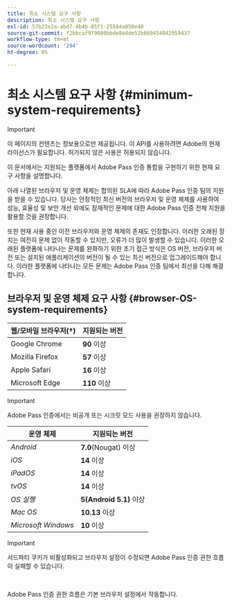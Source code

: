 ```yaml
---
title: 최소 시스템 요구 사항
description: 최소 시스템 요구 사항
exl-id: 57b21e2a-abd7-4b4b-85f1-25584a850e40
source-git-commit: f2bbcaf979080bbde8e4de52b069454042959437
workflow-type: tm+mt
source-wordcount: '294'
ht-degree: 0%

---
```


# 최소 시스템 요구 사항 {#minimum-system-requirements}

>[!IMPORTANT]
>
>이 페이지의 컨텐츠는 정보용으로만 제공됩니다. 이 API를 사용하려면 Adobe의 현재 라이선스가 필요합니다. 허가되지 않은 사용은 허용되지 않습니다.

이 문서에서는 지원되는 플랫폼에서 Adobe Pass 인증 통합을 구현하기 위한 현재 요구 사항을 설명합니다.

아래 나열된 브라우저 및 운영 체제는 합의된 SLA에 따라 Adobe Pass 인증 팀의 지원을 받을 수 있습니다. 당사는 안정적인 최신 버전의 브라우저 및 운영 체제를 사용하여 성능, 효율성 및 보안 개선 외에도 잠재적인 문제에 대한 Adobe Pass 인증 전체 지원을 활용할 것을 권장합니다.

또한 현재 사용 중인 이전 브라우저와 운영 체제의 존재도 인정합니다. 이러한 오래된 장치는 여전히 문제 없이 작동할 수 있지만, 오류가 더 많이 발생할 수 있습니다. 이러한 오래된 플랫폼에 나타나는 문제를 완화하기 위한 초기 접근 방식은 OS 버전, 브라우저 버전 또는 설치된 애플리케이션의 버전이 될 수 있는 최신 버전으로 업그레이드해야 합니다. 이러한 플랫폼에 나타나는 모든 문제는 Adobe Pass 인증 팀에서 최선을 다해 해결합니다.

## 브라우저 및 운영 체제 요구 사항 {#browser-OS-system-requirements}

| 웹/모바일 브라우저(†) | 지원되는 버전 |
|------------------------------|--------------------|
| Google Chrome | **90** 이상 |
| Mozilla Firefox | **57** 이상 |
| Apple Safari | **16** 이상 |
| Microsoft Edge | **110** 이상 |

>[!IMPORTANT]
> 
> Adobe Pass 인증에서는 비공개 또는 시크릿 모드 사용을 권장하지 않습니다.

| 운영 체제 | 지원되는 버전 |
|---------------------|------------------------------|
| *Android* | **7.0**(Nougat) 이상 |
| *iOS* | **14** 이상 |
| *iPadOS* | **14** 이상 |
| *tvOS* | **14** 이상 |
| *OS 실행* | **5(Android 5.1)** 이상 |
| *Mac OS* | **10.13** 이상 |
| *Microsoft Windows* | **10** 이상 |

>[!IMPORTANT]
>
> 서드파티 쿠키가 비활성화되고 브라우저 설정이 수정되면 Adobe Pass 인증 권한 흐름이 실패할 수 있습니다.
> 
> <br/>
> 
> Adobe Pass 인증 권한 흐름은 기본 브라우저 설정에서 작동합니다.
